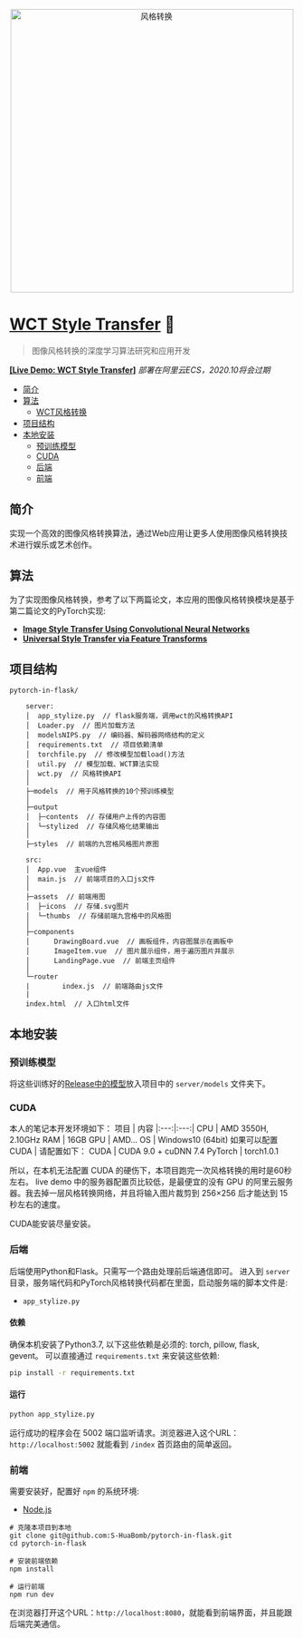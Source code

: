 ﻿<p align="center">
  <img src="https://img-blog.csdnimg.cn/2020061911515938.png" width="500px" alt="风格转换">
</p>


# [WCT Style Transfer](https://github.com/S-HuaBomb/pytorch-in-flask) :art:

> 图像风格转换的深度学习算法研究和应用开发

[**[Live Demo: WCT Style Transfer]**](http://wct.shbang.ink) *部署在阿里云ECS，2020.10将会过期*


* [简介](#简介)
* [算法](#算法)
  + [WCT风格转换](#WCT风格转换)
* [项目结构](#项目结构)
* [本地安装](#本地安装)
  + [预训练模型](#预训练模型)
  + [CUDA](#CUDA)
  + [后端](#后端)
  + [前端](#前端)


## 简介

实现一个高效的图像风格转换算法，通过Web应用让更多人使用图像风格转换技术进行娱乐或艺术创作。


## 算法

为了实现图像风格转换，参考了以下两篇论文，本应用的图像风格转换模块是基于第二篇论文的PyTorch实现:

- [**Image Style Transfer Using Convolutional Neural Networks**](http://openaccess.thecvf.com/content_cvpr_2016/papers/Gatys_Image_Style_Transfer_CVPR_2016_paper.pdf)
- [**Universal Style Transfer via Feature Transforms**](https://arxiv.org/pdf/1705.08086v2.pdf)

## 项目结构
```
pytorch-in-flask/

	server:
	│  app_stylize.py  // flask服务端，调用wct的风格转换API
	│  Loader.py  // 图片加载方法
	│  modelsNIPS.py  // 编码器、解码器网络结构的定义
	│  requirements.txt  // 项目依赖清单
	│  torchfile.py  // 修改模型加载load()方法
	│  util.py  // 模型加载、WCT算法实现
	│  wct.py  // 风格转换API
	│
	├─models  // 用于风格转换的10个预训练模型
	│
	├─output
	│  ├─contents  // 存储用户上传的内容图
	│  └─stylized  // 存储风格化结果输出
	│
	├─styles  // 前端的九宫格风格图片原图
	
	src:
	│  App.vue  主vue组件
	│  main.js  // 前端项目的入口js文件
	│
	├─assets  // 前端用图
	│  ├─icons  // 存储.svg图片
	│  └─thumbs  // 存储前端九宫格中的风格图
	│
	├─components
	│      DrawingBoard.vue  // 画板组件，内容图展示在画板中
	│      ImageItem.vue  // 图片展示组件，用于遍历图片并展示
	│      LandingPage.vue  // 前端主页组件
	│
	└─router
	|        index.js  // 前端路由js文件
	|       
	index.html  // 入口html文件
```
 
## 本地安装
### 预训练模型
将这些训练好的[Release中的模型](https://github.com/S-HuaBomb/pytorch-in-flask/releases/tag/v1.0)放入项目中的 `server/models` 文件夹下。

### CUDA
本人的笔记本开发环境如下：
项目 | 内容
|:---:|:---:|
CPU | AMD 3550H, 2.10GHz
RAM | 16GB
GPU | AMD...
OS | Windows10 (64bit)
如果可以配置CUDA | 请配置如下：
CUDA | CUDA 9.0 + cuDNN 7.4
PyTorch | torch1.0.1

所以，在本机无法配置 CUDA 的硬伤下，本项目跑完一次风格转换的用时是60秒左右。 live demo 中的服务器配置页比较低，是最便宜的没有 GPU 的阿里云服务器。我去掉一层风格转换网络，并且将输入图片裁剪到 256×256 后才能达到 15 秒左右的速度。

CUDA能安装尽量安装。

### 后端

后端使用Python和Flask。只需写一个路由处理前后端通信即可。
进入到 `server` 目录，服务端代码和PyTorch风格转换代码都在里面，启动服务端的脚本文件是:
- `app_stylize.py`

#### 依赖

确保本机安装了Python3.7, 以下这些依赖是必须的: torch, pillow, flask, gevent。
可以直接通过 `requirements.txt` 来安装这些依赖:

```bash
pip install -r requirements.txt
```

#### 运行

```bash
python app_stylize.py
```

运行成功的程序会在 5002 端口监听请求。浏览器进入这个URL：`http://localhost:5002` 就能看到 `/index` 首页路由的简单返回。

### 前端

需要安装好，配置好 `npm` 的系统环境:

- [Node.js](https://nodejs.org)

```
# 克隆本项目到本地
git clone git@github.com:S-HuaBomb/pytorch-in-flask.git
cd pytorch-in-flask

# 安装前端依赖
npm install

# 运行前端
npm run dev
```

在浏览器打开这个URL：`http://localhost:8080`，就能看到前端界面，并且能跟后端完美通信。


